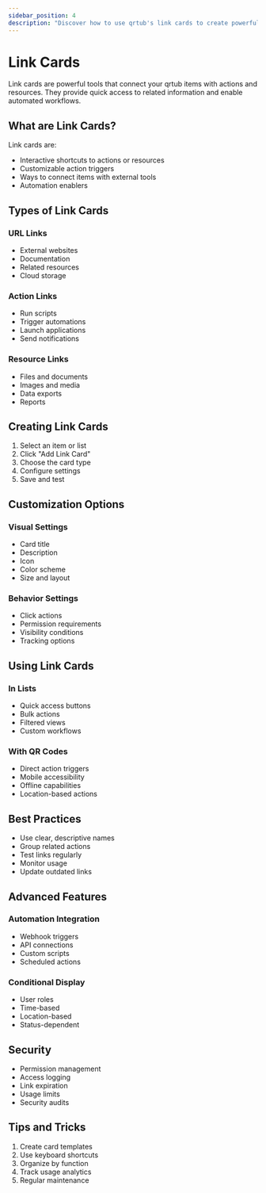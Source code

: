```yaml
---
sidebar_position: 4
description: "Discover how to use qrtub's link cards to create powerful action menus for your items. Learn about card types, customization options, and integration capabilities to streamline your workflow."
---
```


# Link Cards

Link cards are powerful tools that connect your qrtub items with actions and resources. They provide quick access to related information and enable automated workflows.

## What are Link Cards?

Link cards are:
- Interactive shortcuts to actions or resources
- Customizable action triggers
- Ways to connect items with external tools
- Automation enablers

## Types of Link Cards

### URL Links
- External websites
- Documentation
- Related resources
- Cloud storage

### Action Links
- Run scripts
- Trigger automations
- Launch applications
- Send notifications

### Resource Links
- Files and documents
- Images and media
- Data exports
- Reports

## Creating Link Cards

1. Select an item or list
2. Click "Add Link Card"
3. Choose the card type
4. Configure settings
5. Save and test

## Customization Options

### Visual Settings
- Card title
- Description
- Icon
- Color scheme
- Size and layout

### Behavior Settings
- Click actions
- Permission requirements
- Visibility conditions
- Tracking options

## Using Link Cards

### In Lists
- Quick access buttons
- Bulk actions
- Filtered views
- Custom workflows

### With QR Codes
- Direct action triggers
- Mobile accessibility
- Offline capabilities
- Location-based actions

## Best Practices

- Use clear, descriptive names
- Group related actions
- Test links regularly
- Monitor usage
- Update outdated links

## Advanced Features

### Automation Integration
- Webhook triggers
- API connections
- Custom scripts
- Scheduled actions

### Conditional Display
- User roles
- Time-based
- Location-based
- Status-dependent

## Security

- Permission management
- Access logging
- Link expiration
- Usage limits
- Security audits

## Tips and Tricks

1. Create card templates
2. Use keyboard shortcuts
3. Organize by function
4. Track usage analytics
5. Regular maintenance 
